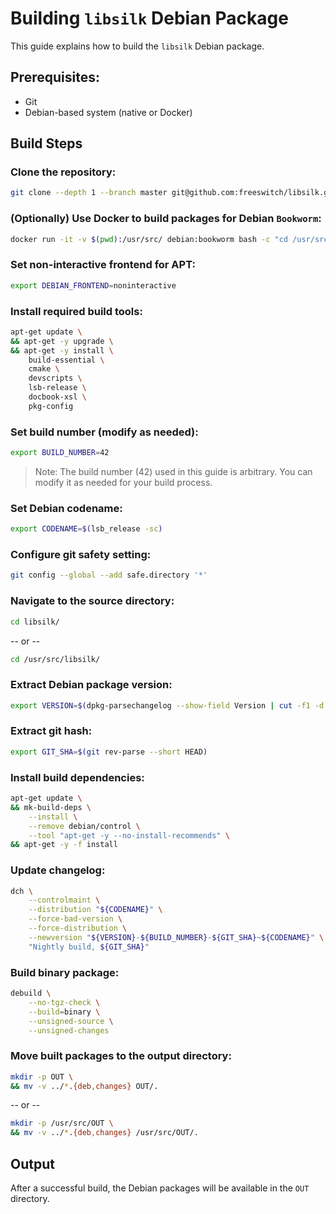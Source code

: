 # Building `libsilk` Debian Package

This guide explains how to build the `libsilk` Debian package.

## Prerequisites:
- Git
- Debian-based system (native or Docker)

## Build Steps

### Clone the repository:
```bash
git clone --depth 1 --branch master git@github.com:freeswitch/libsilk.git
```

### (Optionally) Use Docker to build packages for Debian `Bookworm`:
```bash
docker run -it -v $(pwd):/usr/src/ debian:bookworm bash -c "cd /usr/src/ && bash"
```

### Set non-interactive frontend for APT:
```bash
export DEBIAN_FRONTEND=noninteractive
```

### Install required build tools:
```bash
apt-get update \
&& apt-get -y upgrade \
&& apt-get -y install \
    build-essential \
    cmake \
    devscripts \
    lsb-release \
    docbook-xsl \
    pkg-config
```

### Set build number (modify as needed):
```bash
export BUILD_NUMBER=42
```
> Note: The build number (42) used in this guide is arbitrary. You can modify it as needed for your build process.

### Set Debian codename:
```bash
export CODENAME=$(lsb_release -sc)
```

### Configure git safety setting:
```bash
git config --global --add safe.directory '*'
```

### Navigate to the source directory:
```bash
cd libsilk/
```
-- or --
```bash
cd /usr/src/libsilk/
```

### Extract Debian package version:
```bash
export VERSION=$(dpkg-parsechangelog --show-field Version | cut -f1 -d'-')
```

### Extract git hash:
```bash
export GIT_SHA=$(git rev-parse --short HEAD)
```

### Install build dependencies:
```bash
apt-get update \
&& mk-build-deps \
    --install \
    --remove debian/control \
    --tool "apt-get -y --no-install-recommends" \
&& apt-get -y -f install
```

### Update changelog:
```bash
dch \
    --controlmaint \
    --distribution "${CODENAME}" \
    --force-bad-version \
    --force-distribution \
    --newversion "${VERSION}-${BUILD_NUMBER}-${GIT_SHA}~${CODENAME}" \
    "Nightly build, ${GIT_SHA}"
```

### Build binary package:
```bash
debuild \
    --no-tgz-check \
    --build=binary \
    --unsigned-source \
    --unsigned-changes
```

### Move built packages to the output directory:
```bash
mkdir -p OUT \
&& mv -v ../*.{deb,changes} OUT/.
```
-- or --
```bash
mkdir -p /usr/src/OUT \
&& mv -v ../*.{deb,changes} /usr/src/OUT/.
```

## Output

After a successful build, the Debian packages will be available in the `OUT` directory.
